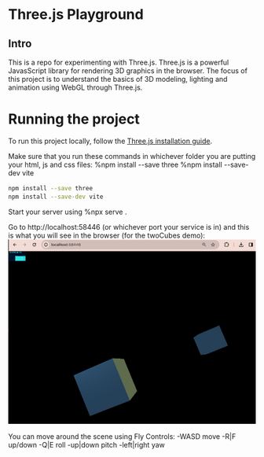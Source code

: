 # Three.js Playground

## Intro
This is a repo for experimenting with Three.js. 
Three.js is a powerful JavasScript library for rendering 3D graphics in the browser.
The focus of this project is to understand the basics of 3D modeling, lighting and animation
using WebGL through Three.js.

# Running the project
To run this project locally, follow the [Three.js installation guide](https://threejs.org/docs/#manual/en/introduction/Installation).

Make sure that you run these commands in whichever folder you are putting your html, js and css files:
%npm install --save three
%npm install --save-dev vite

```bash
npm install --save three
npm install --save-dev vite
```

Start your server using 
%npx serve .

Go to http://localhost:58446 (or whichever port your service is in) and
this is what you will see in the browser (for the twoCubes demo):
![Two Cubes Simulation](images/twoCubes.png)

You can move around the scene using Fly Controls:
-WASD move
-R|F up/down
-Q|E roll
-up|down pitch
-left|right yaw
